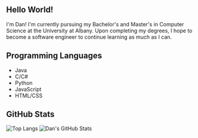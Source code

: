 ## Hello World!
I'm Dan! I'm currently pursuing my Bachelor's and Master's in Computer Science at the University at Albany. Upon completing my degrees, I hope to become a software engineer to continue learning as much as I can.

## Programming Languages
- Java
- C/C#
- Python
- JavaScript
- HTML/CSS

## GitHub Stats
![Top Langs](https://github-readme-stats.vercel.app/api/top-langs/?username=Dan-Yee&theme=tokyonight&hide=HTML,CSS,JavaScript)
![Dan's GitHub Stats](https://github-readme-stats.vercel.app/api?username=Dan-Yee&show_icons=true&theme=tokyonight)
